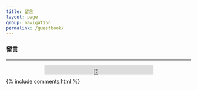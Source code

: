 ```yaml
---
title: 留言
layout: page
group: navigation
permalink: /guestbook/
---
```


<h3>留言</h3><hr>
<div style="text-align:center;margin-bottom:10px;">
<iframe src="https://www.opendrive.com/player/MjNfMTMzMjI1NDBfNEQwYzQ" height="25" width="297" style="border:0" scrolling="no" frameborder="0" allowtransparency="true"></iframe>
</div>
{% include comments.html %}